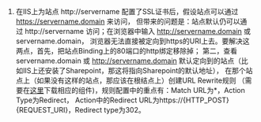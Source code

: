 1. 在IIS上为站点 http://servername 配置了SSL证书后，假设站点可以通过 https://servername.domain 来访问，
但带来的问题是：站点默认仍可以通过 http://servername 访问；在浏览器中输入 http://servername.domain 或 servername.domain，
浏览器无法直接被定向到https的URI上去。要解决这两点，首先，把站点Binding上的80端口的http绑定移除掉；
第二，查看 servername.domain 或 http://servername.domain 默认定向到的站点（比如IIS上还安装了Sharepoint，那这将指向Sharepoint的默认地址），
在那个站点上（如果没有这样的站点，那应该在根结点上）创建URL Rewrite规则
（需要在[这里](https://www.iis.net/downloads/microsoft/url-rewrite)下载相应的组件)，规则配置中的重点有：Match URL为*，Action Type为Redirect，
Action中的Redirect URL为https://{HTTP_POST}{REQUEST_URI}，Redirect type为302。
